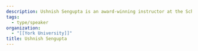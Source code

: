 ```yaml
---
description: Ushnish Sengupta is an award-winning instructor at the Schulich School of Business at York University and an Open Data enthusiast. Ushnish’s PhD thesis at OISE at the University of Toronto is focused on understanding Data Governance in social economy organizations.
tags:
  - type/speaker
organization:
  - "[[York University]]"
title: Ushnish Sengupta
---
```

